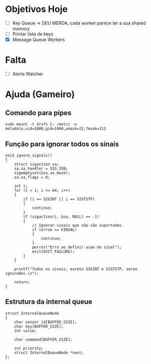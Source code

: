 # Objetivos Hoje

- [ ] Key Queue -> DEU MERDA, cada worker parece ter a sua shared memory
- [ ] Printar lista de keys
- [x] Message Queue Workers

# Falta

- [ ] Alerts Watcher

# Ajuda (Gameiro)

## Comando para pipes

```
sudo mount -t drvfs C: /mnt/c -o metadata,uid=1000,gid=1000,umask=22,fmask=111
```

## Função para ignorar todos os sinais

```
void ignore_signals()
{
    struct sigaction sa;
    sa.sa_handler = SIG_IGN;
    sigemptyset(&sa.sa_mask);
    sa.sa_flags = 0;

    int i;
    for (i = 1; i <= 64; i++)
    {
        if (i == SIGINT || i == SIGTSTP)
        {
            continue;
        }
        if (sigaction(i, &sa, NULL) == -1)
        {
            // Ignorar sinais que não são suportados
            if (errno == EINVAL)
            {
                continue;
            }
            perror("Erro ao definir acao do sinal");
            exit(EXIT_FAILURE);
        }
    }

    printf("Todos os sinais, exceto SIGINT e SIGTSTP, serao ignorados.\n");

    return;
}

```

## Estrutura da internal queue

```
struct InternalQueueNode
{
    char sensor_id[BUFFER_SIZE];
    char key[BUFFER_SIZE];
    int value;

    char command[BUFFER_SIZE];

    int priority;
    struct InternalQueueNode *next;
};
```
